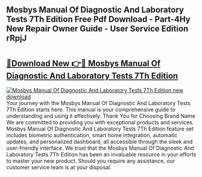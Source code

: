 ## Mosbys Manual Of Diagnostic And Laboratory Tests 7Th Edition Free Pdf Download - Part-4Hy New Repair Owner Guide - User Service Edition rRpjJ

# <h2><a href="http://bc22659.oget.top/?id=Mosbys+Manual+Of+Diagnostic+And+Laboratory+Tests+7Th+Edition">🔗Download New 👉🔴 Mosbys Manual Of Diagnostic And Laboratory Tests 7Th Edition</a></h2>

[![Mosbys Manual Of Diagnostic And Laboratory Tests 7Th Edition new download](https://i.imgur.com/5g1atiW.png)](http://bc22659.oget.top/?id=Mosbys+Manual+Of+Diagnostic+And+Laboratory+Tests+7Th+Edition)
Your journey with the Mosbys Manual Of Diagnostic And Laboratory Tests 7Th Edition starts here. This manual is your comprehensive guide to understanding and using it effectively. Thank You for Choosing Brand Name We are committed to providing you with exceptional products and services. Mosbys Manual Of Diagnostic And Laboratory Tests 7Th Edition feature set includes biometric authentication, smart home integration, automatic updates, and personalized dashboard, all accessible through the sleek and user-friendly interface. We trust that the Mosbys Manual Of Diagnostic And Laboratory Tests 7Th Edition has been an invaluable resource in your efforts to master your new product. Should you require any assistance, our customer service team is at your disposal.
